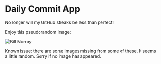 Daily Commit App
================
No longer will my GitHub streaks be less than perfect!

Enjoy this pseudorandom image:

![Bill Murray](http://www.fillmurray.com/800/800 "Bill Murray")

Known issue: there are some images missing from some of these. It seems a little random. Sorry if no image has appeared.